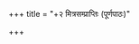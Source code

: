 +++
title = "+२ मित्रसम्प्राप्तिः (पूर्णपाठः)"

+++

<div class="js_include" url="../"  newLevelForH1="1" includeTitle="false"> </div>
<div class="js_include" url="../00-laghupatanakachitragrIvakathA/"  newLevelForH1="1" includeTitle="true"> </div>
<div class="js_include" url="../01-laghupatanakaviraktiH/"  newLevelForH1="1" includeTitle="true"> </div>
<div class="js_include" url="../02-mantharakamaitrisamprAptiH/"  newLevelForH1="1" includeTitle="true"> </div>
<div class="js_include" url="../03-chitrAngamaitrisamprAptiH/"  newLevelForH1="1" includeTitle="true"> </div>
<div class="js_include" url="../04-lubdhakena_mantharakApaharaNam/"  newLevelForH1="1" includeTitle="true"> </div>
<div class="js_include" url="../05-vAyasopAyena_mantharakarakShaNam/"  newLevelForH1="1" includeTitle="true"> </div>